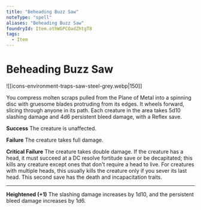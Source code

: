 ```yaml
---
title: "Beheading Buzz Saw"
noteType: "spell"
aliases: "Beheading Buzz Saw"
foundryId: Item.othWGPCOadZhtgT8
tags:
  - Item
---
```


# Beheading Buzz Saw
![[icons-environment-traps-saw-steel-grey.webp|150]]

You compress molten scraps pulled from the Plane of Metal into a spinning disc with gruesome blades protruding from its edges. It wheels forward, slicing through anyone in its path. Each creature in the area takes 5d10 slashing damage and 4d6 persistent bleed damage, with a Reflex save.

**Success** The creature is unaffected.

**Failure** The creature takes full damage.

**Critical Failure** The creature takes double damage. If the creature has a head, it must succeed at a DC resolve fortitude save or be decapitated; this kills any creature except ones that don't require a head to live. For creatures with multiple heads, this usually kills the creature only if you sever its last head. This second save has the death and incapacitation traits.

* * *

**Heightened (+1)** The slashing damage increases by 1d10, and the persistent bleed damage increases by 1d6.
